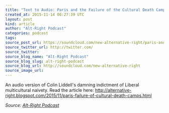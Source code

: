 ```yaml
---
title: "Text to Audio: Paris and the Failure of the Cultural Death Camps"
created_at: 2015-11-14 08:27:39 UTC
layout: post
kind: article
author: "Alt-Right Podcast"
categories: podcast
tags: 
source_post_url: https://soundcloud.com/new-alternative-right/paris-and-the-failure-of-the-cultural-death-camps
source_twitter_url: http://twitter.com/
source_twitter: 
source_blog_name: "Alt-Right Podcast"
source_blog_slug: alt-right-podcast
source_blog_url: http://soundcloud.com/new-alternative-right
source_image_url: 
---
```

An audio version of Colin Liddell's damning indictment of Liberal multicultural naivety. Read the article here: http://alternative-right.blogspot.com/2015/11/paris-failure-of-cultural-death-camps.html<div class="">
    <i>Source: <a href="http://soundcloud.com/new-alternative-right">Alt-Right Podcast</a></i>
</div>

